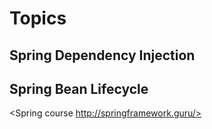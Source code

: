# Topics
## Spring Dependency Injection
## Spring Bean Lifecycle


<Spring course http://springframework.guru/>
